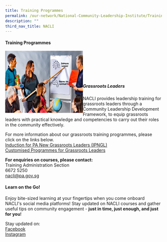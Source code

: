 ```yaml
---
title: Training Programmes
permalink: /our-network/National-Community-Leadership-Institute/Training-Programmes
description: ""
third_nav_title: NACLI
---
```

#### Training Programmes
<img style="height:200px;width:250px"  align="left" src="/images/Our%20Network/NACLI/NACLI%20-%20Training%20Programmes%20(Website).jpg"><br><br><br><br><br>
##### Grassroots Leaders

NACLI provides leadership training for grassroots leaders through a Community Leadership Development Framework, to equip grassroots leaders with practical knowledge and competencies to carry out their roles in the community effectively.

For more information about our grassroots training programmes, please click on the links below. <br>
[Induction for PA New Grassroots Leaders (IPNGL)](/files/NACLI/03%20Training%20Programmes/Induction%20for%20PA%20New%20Grassroots%20Leaders%20(IPNGL).pdf)<br>
[Customised Programmes for Grassroots Leaders](/files/NACLI/03%20Training%20Programmes/Customised%20Programmes%20for%20Grassroots%20Leaders.pdf)<br>

**For enquiries on courses, please contact:**<br>
Training Administration Section<br>
6672 5250<br>
[nacli@pa.gov.sg](nacli@pa.gov.sg)
#### Learn on the Go!

Enjoy bite-sized learning at your fingertips when you come onboard NACLI's social media platforms! Stay updated on NACLI courses and gather useful tips on community engagement - **just in time, just enough, and just for you**!

Stay updated on: <br>
[Facebook](https://www.facebook.com/login/?next=https%3A%2F%2Fwww.facebook.com%2Fnaclisg) <br>
[Instagram](https://www.instagram.com/accounts/login/?next=/naclisg/)